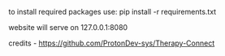 to install required packages use:
    pip install -r requirements.txt

website will serve on 127.0.0.1:8080

credits - https://github.com/ProtonDev-sys/Therapy-Connect

